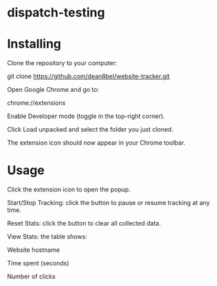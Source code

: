 # dispatch-testing

# Installing
Clone the repository to your computer:

git clone https://github.com/dean8bel/website-tracker.git

Open Google Chrome and go to:

chrome://extensions

Enable Developer mode (toggle in the top-right corner).

Click Load unpacked and select the folder you just cloned.

The extension icon should now appear in your Chrome toolbar.

# Usage

Click the extension icon to open the popup.

Start/Stop Tracking: click the button to pause or resume tracking at any time.

Reset Stats: click the button to clear all collected data.

View Stats: the table shows:

Website hostname

Time spent (seconds)

Number of clicks
